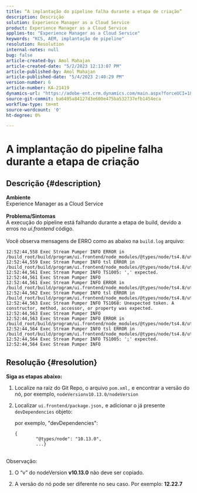 ```yaml
---
title: “A implantação do pipeline falha durante a etapa de criação”
description: Descrição
solution: Experience Manager as a Cloud Service
product: Experience Manager as a Cloud Service
applies-to: "Experience Manager as a Cloud Service"
keywords: "KCS, AEM, implantação de pipeline"
resolution: Resolution
internal-notes: null
bug: false
article-created-by: Amol Mahajan
article-created-date: "5/2/2023 12:13:07 PM"
article-published-by: Amol Mahajan
article-published-date: "5/4/2023 2:40:29 PM"
version-number: 6
article-number: KA-21419
dynamics-url: "https://adobe-ent.crm.dynamics.com/main.aspx?forceUCI=1&pagetype=entityrecord&etn=knowledgearticle&id=ffe00cb1-e2e8-ed11-a7c6-6045bd006149"
source-git-commit: ba6495a84127d3e600e475ba532737efb1454eca
workflow-type: tm+mt
source-wordcount: '0'
ht-degree: 0%

---
```


# A implantação do pipeline falha durante a etapa de criação

## Descrição {#description}

<b>Ambiente</b>
<br>Experience Manager as a Cloud Service<br><br>
<b>Problema/Sintomas</b>
<br>A execução do pipeline está falhando durante a etapa de build, devido a erros no *ui.frontend* código.<br><br>
Você observa mensagens de ERRO como as abaixo na `build.log` arquivo:




```
12:52:44,558 Exec Stream Pumper INFO ERROR in /build_root/build/program/ui.frontend/node_modules/@types/node/ts4.8/util.d.ts
12:52:44,559 Exec Stream Pumper INFO tsl ERROR in /build_root/build/program/ui.frontend/node_modules/@types/node/ts4.8/util.d.ts(1485,42)
12:52:44,561 Exec Stream Pumper INFO TS1005: ',' expected.
12:52:44,561 Exec Stream Pumper INFO
12:52:44,561 Exec Stream Pumper INFO ERROR in /build_root/build/program/ui.frontend/node_modules/@types/node/ts4.8/util.d.ts
12:52:44,562 Exec Stream Pumper INFO tsl ERROR in /build_root/build/program/ui.frontend/node_modules/@types/node/ts4.8/util.d.ts(1485,44)
12:52:44,563 Exec Stream Pumper INFO TS1068: Unexpected token. A constructor, method, accessor, or property was expected.
12:52:44,563 Exec Stream Pumper INFO
12:52:44,563 Exec Stream Pumper INFO ERROR in /build_root/build/program/ui.frontend/node_modules/@types/node/ts4.8/util.d.ts
12:52:44,564 Exec Stream Pumper INFO tsl ERROR in /build_root/build/program/ui.frontend/node_modules/@types/node/ts4.8/util.d.ts(1485,57)
12:52:44,564 Exec Stream Pumper INFO TS1005: ';' expected.
12:52:44,564 Exec Stream Pumper INFO
```



## Resolução {#resolution}

<b>Siga as etapas abaixo:</b>
1. Localize na raiz do Git Repo, o arquivo `pom.xml,` e encontrar a versão do nó, por exemplo, `nodeVersionv10.13.0/nodeVersion`


2. Localizar `ui.frontend/package.json,` e adicionar o já presente `devDependencies` objeto:

   por exemplo, &quot;devDependencies&quot;:


   ```
   {
           "@types/node": "10.13.0",
           ...}
   ```



<br>Observação:<br>


1. O “v” do nodeVersion <b>v10.13.0</b> não deve ser copiado.


2. A versão do nó pode ser diferente no seu caso. Por exemplo: <b>12.22.7</b>

